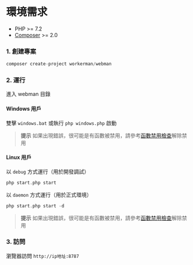 # 環境需求

* PHP >= 7.2
* [Composer](https://getcomposer.org/) >= 2.0


### 1. 創建專案

```php
composer create-project workerman/webman
```

### 2. 運行

進入 webman 目錄   

#### Windows 用戶
雙擊 `windows.bat` 或執行 `php windows.php` 啟動

> **提示**
> 如果出現錯誤，很可能是有函數被禁用，請參考[函數禁用檢查](others/disable-function-check.md)解除禁用

#### Linux 用戶
以 `debug` 方式運行（用於開發調試）

```php
php start.php start
```

以 `daemon` 方式運行（用於正式環境）

```php
php start.php start -d
```

> **提示**
> 如果出現錯誤，很可能是有函數被禁用，請參考[函數禁用檢查](others/disable-function-check.md)解除禁用

### 3. 訪問

瀏覽器訪問 `http://ip地址:8787`
